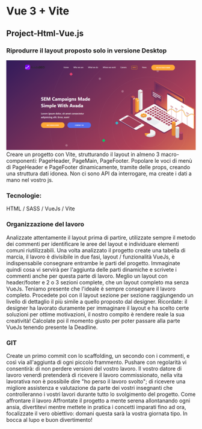 # Vue 3 + Vite

<div class="text-center">
  
  <h2 class="text-center">Project-Html-Vue.js</h2>
 
  <h3 class="text-center">Riprodurre il layout proposto solo in versione Desktop</h3>

  ![Simona Proj-html-vuejs Desktop Demo](./readme-images/project.png "Desktop Demo")
Creare un progetto con Vite, strutturando il layout in almeno 3 macro-componenti: PageHeader, PageMain, PageFooter.
Popolare le voci di menù di PageHeader e PageFooter dinamicamente, tramite delle props, creando una struttura dati idonea.
Non ci sono API da interrogare, ma create i dati a mano nel vostro js.
  <h3 class="text-center">Tecnologie:</h3>
HTML / SASS / VueJs / Vite
  <h3 class="text-center">Organizzazione del lavoro</h3>
Analizzate attentamente il layout prima di partire, utilizzate sempre il metodo dei commenti per identificare le aree del layout e individuare elementi comuni riutilizzabili.
Una volta analizzato il progetto create una tabella di marcia, il lavoro è divisibile in due fasi, layout / funzionalità VueJs, è indispensabile consegnare entrambe le parti del progetto.
Immaginate quindi cosa vi servirà per l'aggiunta delle parti dinamiche e scrivete i commenti anche per questa parte di lavoro.
Meglio un layout con header/footer e 2 o 3 sezioni complete, che un layout completo ma senza VueJs. Teniamo presente che l'ideale è sempre consegnare il lavoro completo.
Procedete poi con il layout sezione per sezione raggiungendo un livello di dettaglio il più simile a quello proposto dal designer.
Ricordate: il designer ha lavorato duramente per immaginare il layout e ha scelto certe soluzioni per ottime motivazioni, il nostro compito è rendere reale la sua creatività!
Calcolate poi il momento giusto per poter passare alla parte VueJs tenendo presente la Deadline.
  <h3 class="text-center">GIT</h3>
Create un primo commit con lo scaffolding, un secondo con i commenti, e così via all'aggiunta di ogni piccolo frammento.
Pushare con regolarità vi consentirà:
di non perdere versioni del vostro lavoro. Il vostro datore di lavoro venerdì pretenderà di ricevere il lavoro commissionato, nella vita lavorativa non è possibile dire "ho perso il lavoro svolto";
di ricevere una migliore assistenza e valutazione da parte dei vostri insegnanti che controlleranno i vostri lavori durante tutto lo svolgimento del progetto.
Come affrontare il lavoro
Affrontate il progetto a mente serena allontanando ogni ansia, divertitevi mentre mettete in pratica i concetti imparati fino ad ora, focalizzate il vero obiettivo: domani questa sarà la vostra giornata tipo.
In bocca al lupo e buon divertimento!

</div>

<br />

